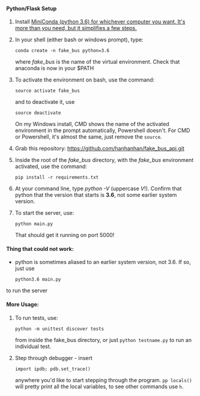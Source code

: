 #### Python/Flask Setup


1. Install [MiniConda (python 3.6) for whichever computer you want. It's more than you need, but it simplifies a few steps.
](https://conda.io/miniconda.html)

1.  In your shell (either bash or windows prompt), type: 
    ```
    conda create -n fake_bus python=3.6
    ```
    where *fake_bus* is the name of the virtual environment. Check that anaconda is now in your $PATH
1. To activate the environment on bash, use the command:
    ``` 
    source activate fake_bus
    ```
    and to deactivate it, use 
    ``` 
    source deactivate
    ```
    On my Windows install, CMD shows the name of the activated environment in the prompt automatically, Powershell doesn't. For CMD or Powershell, it's almost the same, just remove the ```source```.  
1. Grab this repository:
https://github.com/hanhanhan/fake_bus_api.git
1. Inside the root of the *fake_bus* directory, with the *fake_bus*  environment activated, use the command: 
    ```
    pip install -r requirements.txt 
    ```
1. At your command line, type *python -V* (uppercase *V*!). Confirm that python that the version that starts is **3.6**, not some earlier system version.

1. To start the server, use:
    ```
    python main.py
    ```
    That should get it running on port 5000!

#### Thing that could not work:
* python is sometimes aliased to an earlier system version, not 3.6. If so, just use 
    ```
    python3.6 main.py
    ``` 
to run the server

#### More Usage:
1. To run tests, use: 
    ```
    python -m unittest discover tests
    ```
    from inside the fake_bus directory, or just `python testname.py` to run an individual test.

2. Step through debugger - insert 
    ```
    import ipdb; pdb.set_trace()
    ```
    anywhere you'd like to start stepping through the program. `pp locals()` will pretty print all the local variables, to see other commands use `h`.


